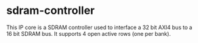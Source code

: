# sdram-controller
This IP core is a SDRAM controller used to interface a 32 bit AXI4 bus to a 16 bit SDRAM bus. It supports 4 open active rows (one per bank).
